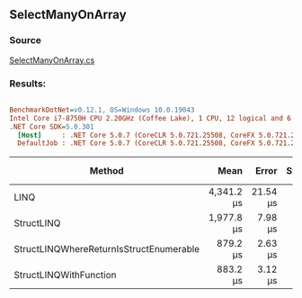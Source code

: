 ﻿## SelectManyOnArray

### Source
[SelectManyOnArray.cs](../../src/StructLinq.Benchmark/SelectManyOnArray.cs)

### Results:
``` ini

BenchmarkDotNet=v0.12.1, OS=Windows 10.0.19043
Intel Core i7-8750H CPU 2.20GHz (Coffee Lake), 1 CPU, 12 logical and 6 physical cores
.NET Core SDK=5.0.301
  [Host]     : .NET Core 5.0.7 (CoreCLR 5.0.721.25508, CoreFX 5.0.721.25508), X64 RyuJIT
  DefaultJob : .NET Core 5.0.7 (CoreCLR 5.0.721.25508, CoreFX 5.0.721.25508), X64 RyuJIT


```
|                                  Method |       Mean |    Error |   StdDev | Ratio |  Gen 0 | Gen 1 | Gen 2 | Allocated |
|---------------------------------------- |-----------:|---------:|---------:|------:|-------:|------:|------:|----------:|
|                                    LINQ | 4,341.2 μs | 21.54 μs | 19.10 μs |  1.00 |      - |     - |     - |   32064 B |
|                              StructLINQ | 1,977.8 μs |  7.98 μs |  6.66 μs |  0.46 | 3.9063 |     - |     - |   32000 B |
| StructLINQWhereReturnIsStructEnumerable |   879.2 μs |  2.63 μs |  2.46 μs |  0.20 |      - |     - |     - |      32 B |
|                  StructLINQWithFunction |   883.2 μs |  3.12 μs |  2.77 μs |  0.20 |      - |     - |     - |         - |

